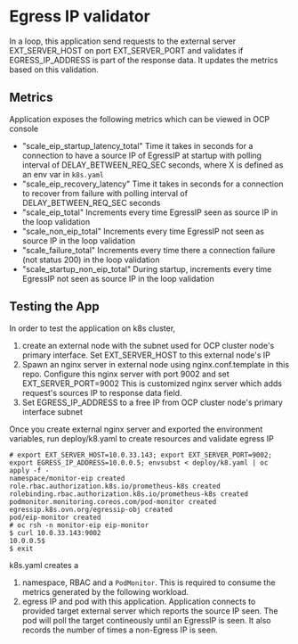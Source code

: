 # Egress IP validator

In a loop, this application send requests to the external server EXT_SERVER_HOST on port EXT_SERVER_PORT and validates if EGRESS_IP_ADDRESS is part of the response data. It updates the metrics based on this validation.

## Metrics

Application exposes the following metrics which can be viewed in OCP console
- "scale_eip_startup_latency_total"
Time it takes in seconds for a connection to have a source IP of EgressIP at startup with polling interval of DELAY_BETWEEN_REQ_SEC seconds, where X is defined as an env var in `k8s.yaml`
- "scale_eip_recovery_latency"
Time it takes in seconds for a connection to recover from failure with polling interval of DELAY_BETWEEN_REQ_SEC seconds
- "scale_eip_total"
Increments every time EgressIP seen as source IP in the loop validation
- "scale_non_eip_total"
Increments every time EgressIP not seen as source IP in the loop validation
- "scale_failure_total"
  Increments every time there a connection failure (not status 200) in the loop validation
- "scale_startup_non_eip_total"
  During startup, increments every time EgressIP not seen as source IP in the loop validation

## Testing the App

In order to test the application on k8s cluster,

1. create an external node with the subnet used for OCP cluster node's primary interface. Set EXT_SERVER_HOST to this external node's IP
2. Spawn an nginx server in external node using nginx.conf.template in this repo. Configure this nginx server with port 9002 and set EXT_SERVER_PORT=9002
   This is customized nginx server which adds request's sources IP to response data field.
3. Set EGRESS_IP_ADDRESS to a free IP from OCP cluster node's primary interface subnet

Once you create external nginx server and exported the environment variables, run deploy/k8.yaml to create resources and validate egress IP

```shell
# export EXT_SERVER_HOST=10.0.33.143; export EXT_SERVER_PORT=9002; export EGRESS_IP_ADDRESS=10.0.0.5; envsubst < deploy/k8.yaml | oc apply -f -
namespace/monitor-eip created
role.rbac.authorization.k8s.io/prometheus-k8s created
rolebinding.rbac.authorization.k8s.io/prometheus-k8s created
podmonitor.monitoring.coreos.com/pod-monitor created
egressip.k8s.ovn.org/egressip-obj created
pod/eip-monitor created
# oc rsh -n monitor-eip eip-monitor
$ curl 10.0.33.143:9002
10.0.0.5$ 
$ exit

```
k8s.yaml creates a
1. namespace, RBAC and a `PodMonitor`. This is required to consume the metrics generated by the following workload.
2. egress IP and pod with this application. Application connects to provided target external server which reports the source IP seen. The pod will poll the target contineously until an EgressIP is seen. It also records the number of times a non-Egress IP is seen.
